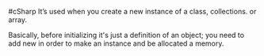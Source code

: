 #cSharp 
It’s used when you create a new instance of a class, collections. or array. 
  
Basically, before initializing it's just a definition of an object; you need to add new in order to make an  instance and be allocated a memory.